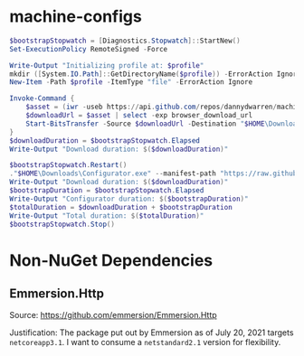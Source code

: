 ﻿# machine-configs

```powershell
$bootstrapStopwatch = [Diagnostics.Stopwatch]::StartNew()
Set-ExecutionPolicy RemoteSigned -Force

Write-Output "Initializing profile at: $profile"
mkdir ([System.IO.Path]::GetDirectoryName($profile)) -ErrorAction Ignore
New-Item -Path $profile -ItemType "file" -ErrorAction Ignore

Invoke-Command {
    $asset = (iwr -useb https://api.github.com/repos/dannydwarren/machine-configs/releases/latest | ConvertFrom-Json).assets | ? { $_.name -like "*.exe" }
    $downloadUrl = $asset | select -exp browser_download_url
    Start-BitsTransfer -Source $downloadUrl -Destination "$HOME\Downloads\Configurator.exe"
}
$downloadDuration = $bootstrapStopwatch.Elapsed
Write-Output "Download duration: $($downloadDuration)"

$bootstrapStopwatch.Restart()
."$HOME\Downloads\Configurator.exe" --manifest-path "https://raw.githubusercontent.com/dannydwarren/machine-configs/main/manifests/danny.manifest.json" --environments "Personal"
Write-Output "Download duration: $($downloadDuration)"
$bootstrapDuration = $bootstrapStopwatch.Elapsed
Write-Output "Configurator duration: $($bootstrapDuration)"
$totalDuration = $downloadDuration + $bootstrapDuration
Write-Output "Total duration: $($totalDuration)"
$bootstrapStopwatch.Stop()
```


# Non-NuGet Dependencies

## Emmersion.Http
Source: https://github.com/emmersion/Emmersion.Http

Justification: The package put out by Emmersion as of July 20, 2021 targets `netcoreapp3.1`. I want to consume a `netstandard2.1` version for flexibility.
